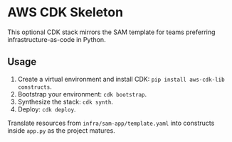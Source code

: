 # AWS CDK Skeleton

This optional CDK stack mirrors the SAM template for teams preferring infrastructure-as-code in Python.

## Usage

1. Create a virtual environment and install CDK: `pip install aws-cdk-lib constructs`.
2. Bootstrap your environment: `cdk bootstrap`.
3. Synthesize the stack: `cdk synth`.
4. Deploy: `cdk deploy`.

Translate resources from `infra/sam-app/template.yaml` into constructs inside `app.py` as the project matures.
